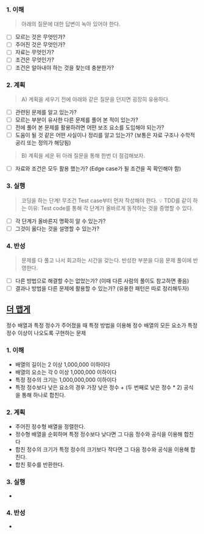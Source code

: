 ### 1. 이해
> 아래의 질문에 대한 답변이 녹아 있어야 한다.

- [ ] 모르는 것은 무엇인가?
- [ ] 주어진 것은 무엇인가?
- [ ] 자료는 무엇인가?
- [ ] 조건은 무엇인가?
- [ ] 조건은 알아내야 하는 것을 찾는데 충분한가?

### 2. 계획
> A) 계획을 세우기 전에 아래와 같은 질문을 던지면 굉장히 유용하다.

- [ ] 관련된 문제를 알고 있는가?
- [ ] 모르는 부분이 유사한 다른 문제를 풀어 본 적이 있는가?
- [ ] 전에 풀어 본 문제를 활용하려면 어떤 보조 요소를 도입해야 되는가?
- [ ] 도움이 될 것 같은 어떤 사실이나 정리를 알고 있는가? (보통은 자료 구조나 수학적 공리 또는 정의가 해당됨)

> B) 계획을 세운 뒤 아래 질문을 통해 한번 더 점검해보자.

- [ ] 자료와 조건은 모두 활용 했는가? (Edge case가 될 조건을 꼭 확인해야 함)

### 3. 실행
> 코딩을 하는 단계! 무조건 Test case부터 먼저 작성해야 한다.
💡 TDD를 같이 하는 이유: Test code를 통해 각 단계가 올바르게 동작하는 것을 증명할 수 있다.

- [ ] 각 단계가 올바른지 명확히 알 수 있는가?
- [ ] 그것이 옳다는 것을 설명할 수 있는가?

### 4. 반성
> 문제를 다 풀고 나서 회고하는 시간을 갖는다. 반성한 부분을 다음 문제 풀이에 반영한다.

- [ ] 다른 방법으로 해결할 수는 없었는가? (이때 다른 사람의 풀이도 참고하면 좋음)
- [ ] 결과나 방법을 다른 문제에 활용할 수 있는가? (유용한 패턴은 따로 정리해두자)

## [더 맵게](https://school.programmers.co.kr/learn/courses/30/lessons/42626)
정수 배열과 특정 정수가 주어졌을 때 특정 방법을 이용해 정수 배열의 모든 요소가 특정 정수 이상이 나오도록 구현하는 문제  

### 1. 이해
- 배열의 길이는 2 이상 1,000,000 이하이다
- 배열의 요소는 각 0 이상 1,000,000 이하이다
- 특정 정수의 크기는 1,000,000,000 이하이다 
- 특정 정수보다 낮은 요소의 경우 가장 낮은 정수 + (두 번째로 낮은 정수 * 2) 공식을 통해 하나로 합친다. 

### 2. 계획
- 주어진 정수형 배열을 정렬한다. 
- 정수형 배열을 순회하며 특정 정수보다 낮다면 그 다음 정수와 공식을 이용해 합친다
- 합친 정수의 크기가 특정 정수의 크기보다 작다면 그 다음 정수와 공식을 이용해 합친다.
- 합친 횟수를 반환한다.

### 3. 실행
- 

### 4. 반성
-
